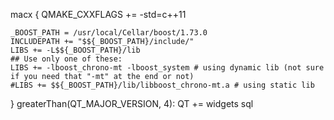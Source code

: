 macx {
    QMAKE_CXXFLAGS += -std=c++11

    _BOOST_PATH = /usr/local/Cellar/boost/1.73.0
    INCLUDEPATH += "$${_BOOST_PATH}/include/"
    LIBS += -L$${_BOOST_PATH}/lib
    ## Use only one of these:
    LIBS += -lboost_chrono-mt -lboost_system # using dynamic lib (not sure if you need that "-mt" at the end or not)
    #LIBS += $${_BOOST_PATH}/lib/libboost_chrono-mt.a # using static lib
}
greaterThan(QT_MAJOR_VERSION, 4): QT += widgets sql